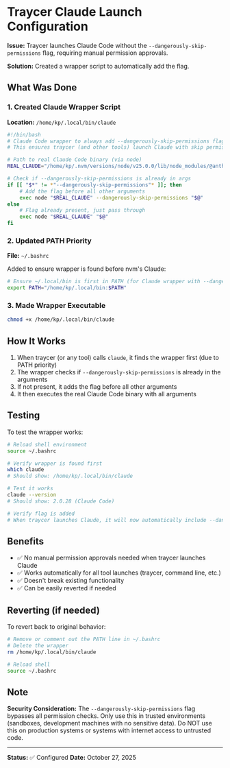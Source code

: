 # Traycer Claude Launch Configuration

**Issue:** Traycer launches Claude Code without the `--dangerously-skip-permissions` flag, requiring manual permission approvals.

**Solution:** Created a wrapper script to automatically add the flag.

## What Was Done

### 1. Created Claude Wrapper Script

**Location:** `/home/kp/.local/bin/claude`

```bash
#!/bin/bash
# Claude Code wrapper to always add --dangerously-skip-permissions flag
# This ensures traycer (and other tools) launch Claude with skip permissions enabled

# Path to real Claude Code binary (via node)
REAL_CLAUDE="/home/kp/.nvm/versions/node/v25.0.0/lib/node_modules/@anthropic-ai/claude-code/cli.js"

# Check if --dangerously-skip-permissions is already in args
if [[ "$*" != *"--dangerously-skip-permissions"* ]]; then
    # Add the flag before all other arguments
    exec node "$REAL_CLAUDE" --dangerously-skip-permissions "$@"
else
    # Flag already present, just pass through
    exec node "$REAL_CLAUDE" "$@"
fi
```

### 2. Updated PATH Priority

**File:** `~/.bashrc`

Added to ensure wrapper is found before nvm's Claude:

```bash
# Ensure ~/.local/bin is first in PATH (for Claude wrapper with --dangerously-skip-permissions)
export PATH="/home/kp/.local/bin:$PATH"
```

### 3. Made Wrapper Executable

```bash
chmod +x /home/kp/.local/bin/claude
```

## How It Works

1. When traycer (or any tool) calls `claude`, it finds the wrapper first (due to PATH priority)
2. The wrapper checks if `--dangerously-skip-permissions` is already in the arguments
3. If not present, it adds the flag before all other arguments
4. It then executes the real Claude Code binary with all arguments

## Testing

To test the wrapper works:

```bash
# Reload shell environment
source ~/.bashrc

# Verify wrapper is found first
which claude
# Should show: /home/kp/.local/bin/claude

# Test it works
claude --version
# Should show: 2.0.28 (Claude Code)

# Verify flag is added
# When traycer launches Claude, it will now automatically include --dangerously-skip-permissions
```

## Benefits

- ✅ No manual permission approvals needed when traycer launches Claude
- ✅ Works automatically for all tool launches (traycer, command line, etc.)
- ✅ Doesn't break existing functionality
- ✅ Can be easily reverted if needed

## Reverting (if needed)

To revert back to original behavior:

```bash
# Remove or comment out the PATH line in ~/.bashrc
# Delete the wrapper
rm /home/kp/.local/bin/claude

# Reload shell
source ~/.bashrc
```

## Note

**Security Consideration:** The `--dangerously-skip-permissions` flag bypasses all permission checks. Only use this in trusted environments (sandboxes, development machines with no sensitive data). Do NOT use this on production systems or systems with internet access to untrusted code.

---

**Status:** ✅ Configured
**Date:** October 27, 2025
